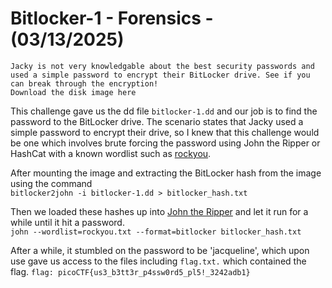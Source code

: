 # Bitlocker-1 - Forensics - (03/13/2025)
```
Jacky is not very knowledgable about the best security passwords and used a simple password to encrypt their BitLocker drive. See if you can break through the encryption!
Download the disk image here
```
This challenge gave us the dd file `bitlocker-1.dd` and our job is to find the password to the BitLocker drive. The scenario states that Jacky used a simple password to encrypt their drive, so I knew that this challenge would be one which involves brute forcing the password using John the Ripper or HashCat with a known wordlist such as [rockyou](https://en.wikipedia.org/wiki/RockYou).

After mounting the image and extracting the BitLocker hash from the image using the command <br>`bitlocker2john -i bitlocker-1.dd > bitlocker_hash.txt`

Then we loaded these hashes up into [John the Ripper](https://en.wikipedia.org/wiki/John_the_Ripper) and let it run for a while until it hit a password.<br>
`john --wordlist=rockyou.txt --format=bitlocker bitlocker_hash.txt`

After a while, it stumbled on the password to be 'jacqueline', which upon use gave us access to the files including `flag.txt.` which contained the flag.
`flag: picoCTF{us3_b3tt3r_p4ssw0rd5_pl5!_3242adb1}`
